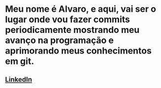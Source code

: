# Meu nome é Alvaro, e aqui, vai ser o lugar onde vou fazer commits periodicamente mostrando meu avanço na programação e aprimorando meus conhecimentos em git.

## [LinkedIn](https://www.linkedin.com/in/alvaro-brand%C3%A3o/)